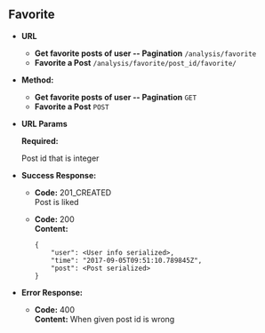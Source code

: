 **Favorite**
----


* **URL**

  * **Get favorite posts of user -- Pagination** `/analysis/favorite`
  * **Favorite a Post** `/analysis/favorite/post_id/favorite/`

* **Method:**

  * **Get favorite posts of user -- Pagination** `GET`
  * **Favorite a Post** `POST`

*  **URL Params**

   **Required:**

   Post id that is integer

* **Success Response:**

  * **Code:** 201_CREATED <br /> Post is liked

  * **Code:** 200 <br />
    **Content:**
    
        {
            "user": <User info serialized>,
            "time": "2017-09-05T09:51:10.789845Z",
            "post": <Post serialized>
        }


* **Error Response:**


  * **Code:** 400  <br />
    **Content:** When given post id is wrong
